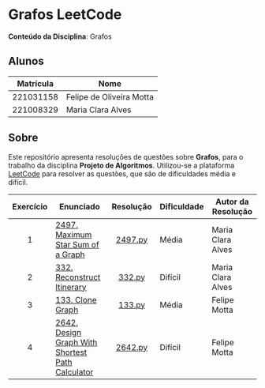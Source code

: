 # Grafos LeetCode
  
**Conteúdo da Disciplina**: Grafos 

## Alunos

| Matrícula   | Nome                          |
|-------------|-------------------------------|
|  221031158  |    Felipe de Oliveira Motta   |
|  221008329  |    Maria Clara Alves          |

## Sobre 

Este repositório apresenta resoluções de questões sobre **Grafos**, para o trabalho da disciplina **Projeto de Algoritmos**. Utilizou-se a plataforma  [LeetCode](https://leetcode.com/) para resolver as questões, que são de dificuldades média e difícil.

| Exercício | Enunciado | Resolução | Dificuldade | Autor da Resolução |
| :--: | -- | :--: | -- | -- |
| 1 | [2497. Maximum Star Sum of a Graph](https://leetcode.com/problems/maximum-star-sum-of-a-graph/description/) | [2497.py](./2497/2497.py)| Média | Maria Clara Alves |
| 2 | [332. Reconstruct Itinerary](https://leetcode.com/problems/reconstruct-itinerary/description/) | [332.py](./332/332.py) | Difícil | Maria Clara Alves |
| 3 | [133. Clone Graph](https://leetcode.com/problems/clone-graph/description/) | [133.py](./133/133.py) | Média | Felipe Motta |
| 4 | [2642. Design Graph With Shortest Path Calculator](https://leetcode.com/problems/design-graph-with-shortest-path-calculator/description/) | [2642.py](./2462/2462.py) | Difícil | Felipe Motta |

